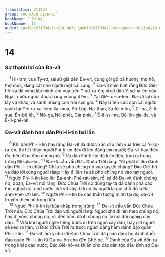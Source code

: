```yaml
---
translation: VI1934
group: CÁC SÁCH LỊCH-SỬ
bookName: I Sử-ký 
bookNumber: 13
audio: \Audio\VI1934\1su\14.mp3; \Audio\VI1934\1-ms-nguyen-thi\1su\14.mp3
---
```


<div class="title"><h1>14</h1><h3>Sự thạnh lợi của Đa-vít</h3></div>
<span class="verse 1su_14_1"> <sup>1</sup> Hi-ram, vua Ty-rơ, sai sứ giả đến Đa-vít, cùng gởi gỗ bá hương, thợ hồ, thợ mộc, đặng cất cho người một cái cung. </span>
<span class="verse 1su_14_2"><sup>2</sup> Đa-vít nhìn biết rằng Đức Giê-hô-va đã vững lập mình làm vua trên Y-sơ-ra-ên; vì cớ dân Y-sơ-ra-ên của Ngài, nước người được hưng vượng thêm. </span>
<span class="verse 1su_14_3"><sup>3</sup> Tại Giê-ru-sa-lem, Đa-vít lại còn lấy vợ khác, và sanh những con trai con gái. </span>
<span class="verse 1su_14_4"><sup>4</sup> Nầy là tên các con cái người sanh tại Giê-ru-sa-lem: Sa-mua, Sô-báp, Na-than, Sa-lô-môn, </span>
<span class="verse 1su_14_5"><sup>5</sup> Gi-ba, Ê-li-sua, Ên-bê-lết, </span>
<span class="verse 1su_14_6"><sup>6</sup> Nô-ga, Nê-phết, Gia-phia, </span>
<span class="verse 1su_14_7"><sup>7</sup> Ê-li-sa-ma, Bê-ên-gia-đa, và Ê-li-phê-lết. <br/></span>
<div class="title"><h3>Đa-vít đánh hơn dân Phi-li-tin hai lần</h3></div>
<span class="verse 1su_14_8"> <sup>8</sup> Khi dân Phi-li-tin hay rằng Đa-vít đã được xức dầu làm vua trên cả Y-sơ-ra-ên, thì hết thảy người Phi-li-tin đều đi lên đặng tìm người; Đa-vít hay điều đó, bèn đi ra đón chúng nó. </span>
<span class="verse 1su_14_9"><sup>9</sup> Vả dân Phi-li-tin đã loán đến, tràn ra trong trũng Rê-pha-im. </span>
<span class="verse 1su_14_10"><sup>10</sup> Đa-vít cầu vấn Đức Chúa Trời rằng: Tôi phải đi lên đánh dân Phi-li-tin chăng? Chúa sẽ phó chúng nó vào tay tôi chăng? Đức Giê-hô-va đáp lời cùng người rằng: Hãy đi lên; ta sẽ phó chúng nó vào tay ngươi. </span>
<span class="verse 1su_14_11"><sup>11</sup> Người Phi-li-tin kéo lên Ba-anh-Phê-rát-sim, rồi tại đó Đa-vít đánh chúng nó; đoạn, Đa-vít nói rằng: Đức Chúa Trời có dùng tay ta đã đánh phá các thù nghịch ta, như nước phá vỡ vậy; bởi cớ ấy người ta gọi chỗ đó là Ba-anh-Phê-rát-sim. </span>
<span class="verse 1su_14_12"><sup>12</sup> Người Phi-li-tin bỏ các thần tượng mình tại đó; Đa-vít truyền thiêu nó trong lửa. <br/></span>
<span class="verse 1su_14_13"> <sup>13</sup> Người Phi-li-tin lại bủa khắp trong trũng. </span>
<span class="verse 1su_14_14"><sup>14</sup> Đa-vít cầu vấn Đức Chúa Trời nữa; Đức Chúa Trời đáp với người rằng: Ngươi chớ đi lên theo chúng nó; hãy đi vòng chúng nó, rồi đến hãm đánh chúng nó tại nơi đối ngang cây dâu. </span>
<span class="verse 1su_14_15"><sup>15</sup> Vừa khi ngươi nghe tiếng bước đi trên ngọn cây dâu, bấy giờ ngươi sẽ kéo ra trận; vì Đức Chúa Trời ra trước ngươi đặng hãm đánh đạo quân Phi-li-tin. </span>
<span class="verse 1su_14_16"><sup>16</sup> Đa-vít làm y như lời Đức Chúa Trời đã phán dặn; họ đánh đuổi đạo quân Phi-li-tin từ Ga-ba-ôn cho đến Ghê-xe. </span>
<span class="verse 1su_14_17"><sup>17</sup> Danh của Đa-vít đồn ra trong khắp các nước; Đức Giê-hô-va khiến cho các dân tộc đều kính sợ Đa-vít. <br/></span>
